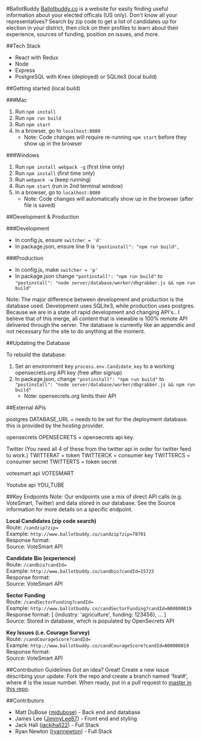 #BallotBuddy
[Ballotbuddy.co](http://www.ballotbuddy.co/) is a website for easily finding useful information about your elected officals (US only). Don't know all your representatives? Search by zip code to get a list of candidates up for election in your district, then click on their profiles to learn about their experience, sources of funding, position on issues, and more.

##Tech Stack
* React with Redux
* Node
* Express
* PostgreSQL with Knex (deployed) or SQLite3 (local build)

##Getting started (local build)

###Mac
1. Run `npm install`
2. Run `npm run build`
3. Run `npm start`
4. In a browser, go to `localhost:8080`
	* Note: Code changes will require re-running `npm start` before they show up in the browser

###Windows

1. Run `npm install webpack -g` (first time only)
2. Run `npm install` (first time only)
3. Run `webpack -w` (keep running)
4. Run `npm start` (run in 2nd terminal window)
5. In a browser, go to `localhost:8080`
	* Note: Code changes will automatically show up in the browser (after file is saved)

##Development & Production

###Development
* In config.js, ensure `switcher = 'd'`
* In package.json, ensure line 9 is `"postinstall": "npm run build",`

###Production
* In config.js, make `switcher = 'p'`
* In package.json change `"postinstall": "npm run build"` to `"postinstall": "node server/database/worker/dbgrabber.js && npm run build"`

Note: The major difference between development and production is the database used. Development uses SQLite3, while production uses postgres.
Because we are in a state of rapid development and changing API's.. I believe that of this merge, all content that is viewable is 100% remote API delivered through the server. The database is currently like an appendix and not necessary for the site to do anything at the moment.


##Updating the Database

To rebuild the database:
1. Set an environment key `process.env.Candidate_key` to a working opensecrets.org API key (free after signup)
2. In package.json, change `"postinstall": "npm run build"` to `"postinstall": "node server/database/worker/dbgrabber.js && npm run build"`
	* Note: opensecrets.org limits their API


##External APIs

postgres
DATABASE_URL = needs to be set for the deployment database. this is provided by the hosting provider.

opensecrets
OPENSECRETS = opensecrets api key.

Twitter
(You need all 4 of these from the twitter api in order for twitter feed to work.)
TWITTERAT = token
TWITTERCK = consumer key
TWITTERCS = consumer secret
TWITTERTS = token secret

votesmart api
VOTESMART

Youtube api
YOU_TUBE

##Key Endpoints
Note: Our endpoints use a mix of direct API calls (e.g. VoteSmart, Twitter) and data stored in our database. See the Source information for more details on a specific endpoint.

**Local Candidates (zip code search)**
<br>Route: `/candzip?zip=`
<br>Example: `http://www.ballotbuddy.co/candzip?zip=78701`
<br>Response format: 
<br>Source: VoteSmart API

**Candidate Bio (experience)**
<br>Route: `/candbio?candId=`
<br>Example: `http://www.ballotbuddy.co/candbio?candId=15723`
<br>Response format: 
<br>Source: VoteSmart API

**Sector Funding**
<br>Route: `/candSectorFunding?candId=`
<br>Example: `http://www.ballotbuddy.co/candSectorFunding?candId=N00000019`
<br>Response format: [ {industry: 'agriculture', funding: 123456}, ... ]
<br>Source: Stored in database, which is populated by OpenSecrets API

**Key Issues (i.e. Courage Survey)**
<br>Route: `/candCourageScore?candId=`
<br>Example: `http://www.ballotbuddy.co/candCourageScore?candId=N00000019`
<br>Response format: 
<br>Source: VoteSmart API

##Contribution Guidelines
Got an idea? Great! Create a new issue describing your update. Fork the repo and create a branch named 'feat#', where # is the issue number. When ready, put in a pull request to [master in this repo](https://github.com/BallotBuddy/BallotBuddy).

##Contributors
* Matt DuBose ([mjdubose](https://github.com/mjdubose)) - Back end and database
* James Lee ([JimmyLee87](https://github.com/JimmyLee87)) - Front end and styling
* Jack Hall ([jackjhall22](https://github.com/jackjhall22)) - Full Stack
* Ryan Newton ([ryannewton](https://github.com/ryannewton)) - Full Stack
